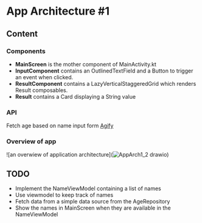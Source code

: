 # App Architecture #1

## Content

### Components
- **MainScreen** is the mother component of MainActivity.kt
- **InputComponent** contains an OutlinedTextField and a Button to trigger an event when clicked.
- **ResultComponent** contains a LazyVerticalStaggeredGrid which renders Result composables.
- **Result** contains a Card displaying a String value

### API
Fetch age based on name input form [Agify]([https://www.example.com](https://agify.io/documentation))

### Overview of app
![an overwiew of application architecture](![AppArch1_2 drawio](https://github.com/user-attachments/assets/6f54fb68-5308-4ee3-879e-6f41550b1fdd))

## TODO
- Implement the NameViewModel containing a list of names 
- Use viewmodel to keep track of names
- Fetch data from a simple data source from the AgeRepository
- Show the names in MainScreen when they are available in the NameViewModel
